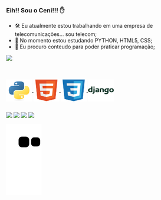 ### Eih!! Sou o Ceni!!! ✋



- 🛠️ Eu atualmente estou trabalhando em uma empresa de telecomunicações... sou telecom;
- 📖 No momento estou estudando PYTHON, HTML5, CSS;
- 🔎 Eu procuro conteudo para poder praticar programação;


<div align="left">
  <a href="https://github.com/Ceni82">
  <img height="180em" src="https://github-readme-stats.vercel.app/api?username=Ceni82&show_icons=true&theme=merko&include_all_commits=true&count_private=true"/>

 ##
    
</div>
<div style="display: inline_block"><br>
  <img align="center" alt="Rafa-Python" height="60" width="70" src="https://raw.githubusercontent.com/devicons/devicon/master/icons/python/python-original.svg">
  <img align="center" alt="Rafa-HTML" height="60" width="70" src="https://raw.githubusercontent.com/devicons/devicon/master/icons/html5/html5-original.svg">
  <img align="center" alt="CSS" height="60" width="70" src="https://raw.githubusercontent.com/devicons/devicon/master/icons/css3/css3-original.svg">
  <img align="center" alt="django" height="60" width="70" src="https://raw.githubusercontent.com/github/explore/7456fdff59816d37ef383a6c8f32a26ff7332db2/topics/django/django.png">
</div>
  
  ##
  
<div> 

  <a href="https://instagram.com/mateus.ceni" target="_blank"><img src="https://img.shields.io/badge/-Instagram-%23E4405F?style=for-the-badge&logo=instagram&logoColor=white" target="_blank"></a>
 <a href="https://discord.gg/Ceni#9166" target="_blank"><img src="https://img.shields.io/badge/Discord-7289DA?style=for-the-badge&logo=discord&logoColor=white" target="_blank"></a> 
  <a href = "mailto:mateus.ceni@gmail.com"><img src="https://img.shields.io/badge/-Gmail-%23333?style=for-the-badge&logo=gmail&logoColor=white" target="_blank"></a>
  <a href="https://www.linkedin.com/in/mateus-ceni-9a362a226/" target="_blank"><img src="https://img.shields.io/badge/-LinkedIn-%230077B5?style=for-the-badge&logo=linkedin&logoColor=white" target="_blank"></a> 

  ![Snake animation](https://github.com/Ceni82/Ceni82/blob/output/github-contribution-grid-snake.svg)
 
  </div>
